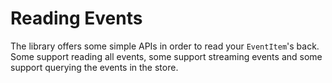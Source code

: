 # Reading Events

The library offers some simple APIs in order to read your `EventItem`'s back. Some support reading all events, some support streaming events and some support querying the events in the store.